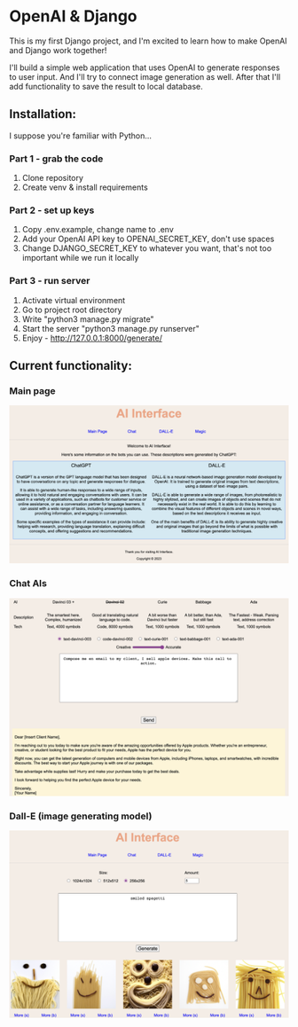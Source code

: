 # OpenAI & Django
This is my first Django project, and I'm excited to learn how to make OpenAI and Django work together!

I'll build a simple web application that uses OpenAI to generate responses to user input. And I'll try to connect image generation as well. After that I'll add functionality to save the result to local database.

## Installation:
I suppose you're familiar with Python...

### Part 1 - grab the code
1. Clone repository
2. Create venv & install requirements


### Part 2 - set up keys
1. Copy .env.example, change name to .env
2. Add your OpenAI API key to OPENAI_SECRET_KEY, don't use spaces
3. Change DJANGO_SECRET_KEY to whatever you want, that's not too important while we run it locally


### Part 3 - run server
1. Activate virtual environment 
2. Go to project root directory
3. Write "python3 manage.py migrate"
4. Start the server "python3 manage.py runserver"
5. Enjoy - http://127.0.0.1:8000/generate/

## Current functionality:

### Main page
![Main page](static/main_page.png "Main page")

### Chat AIs
![Chat AIs](static/chat.png "Chat AIs")

### Dall-E (image generating model)
![Dalle](static/generate.png "Dalle")
